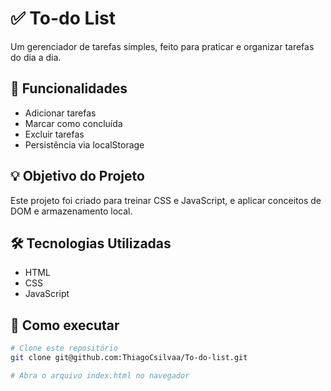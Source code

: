 # ✅ To-do List

Um gerenciador de tarefas simples, feito para praticar e organizar tarefas do dia a dia.

## 🚀 Funcionalidades

- Adicionar tarefas
- Marcar como concluída
- Excluir tarefas
- Persistência via localStorage

## 💡 Objetivo do Projeto

Este projeto foi criado para treinar CSS e JavaScript, e aplicar conceitos de DOM e armazenamento local.

## 🛠 Tecnologias Utilizadas

- HTML
- CSS
- JavaScript

## 🔧 Como executar

```bash
# Clone este repositório
git clone git@github.com:ThiagoCsilvaa/To-do-list.git

# Abra o arquivo index.html no navegador
